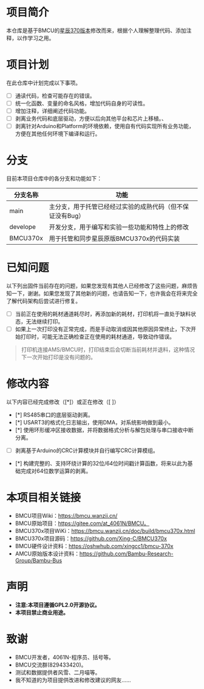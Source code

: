 # 项目简介

本仓库是基于BMCU的[星辰370版本](https://github.com/Xing-C/BMCU370x)修改而来，根据个人理解整理代码、添加注释，以作学习之用。

# 项目计划

在此仓库中计划完成以下事项。
 - [ ] 通读代码，检查可能存在的错误。
 - [ ] 统一化函数、变量的命名风格，增加代码自身的可读性。
 - [ ] 增加注释，详细阐述代码功能。
 - [ ] 剥离业务代码和底层驱动，方便以后向其他平台和芯片上移植。、
 - [ ] 剥离针对Arduino和Platform的环境依赖，使用自有代码实现所有业务功能，方便在其他任何环境下编译和运行。

# 分支

目前本项目仓库中的各分支和功能如下：

|分支名称|功能|
|-|-|
|main|主分支，用于托管已经经过实验的成熟代码（但不保证没有Bug）|
|develope|开发分支，用于编写和实验一些功能和特性上的修改|
|BMCU370x|用于托管和同步星辰原版BMCU370x的代码实装|

# 已知问题
以下列出固件当前存在的问题，如果您发现有其他人已经修改了这些问题，麻烦告知一下，谢谢。如果您发现了其他新的问题，也请告知一下，也许我会在将来完全了解代码架构后尝试进行修复。
 - [ ] 当前正在使用的耗材通道耗尽时，再添加新的耗材，打印机将一直处于缺料状态，无法继续打印。
 - [ ] 如果上一次打印没有正常完成，而是手动取消或因其他原因异常终止，下次开始打印时，可能无法正确检查正在使用的耗材通道，导致动作错误。
 > 打印机连接AMS/BMCU时，打印结束后会切断当前耗材并退料，这种情况下一次开始打印是没有问题的。

 # 修改内容
 以下内容已经完成修改（[*]）或正在修改（[ ]）

 - [*] RS485串口的底层驱动剥离。
 - [*] USART3的格式化日志输出，使用DMA，对系统影响做到最小。
 - [*] 使用环形缓冲区接收数据，并将数据格式分析与解包处理与串口接收中断分离。
 - [ ] 剥离基于Arduino的CRC计算模块并自行编写CRC计算模组。
 - [*] 构建完整的、支持环绕计算的32位/64位时间戳计算函数，将来以此为基础完成对64位数学运算的剥离。


# 本项目相关链接
 - BMCU项目Wiki：https://bmcu.wanzii.cn/
 - BMCU原始项目：https://gitee.com/at_4061N/BMCU。
 - BMCU370x项目WiKi：https://bmcu.wanzii.cn/doc/build/bmcu370x.html
 - BMCU370x项目源码：https://github.com/Xing-C/BMCU370x
 - BMCU硬件设计资料：https://oshwhub.com/xingcc1/bmcu-370x
 - AMCU原始版本设计资料：https://github.com/Bambu-Research-Group/Bambu-Bus

# 声明

 - **注意:本项目遵循GPL2.0开源协议。**
 - **本项目禁止商业用途。**

# 致谢

 - BMCU开发者，4061N-程序员、括号等。
 - BMCU交流群(829433420)。
 - 测试和数据提供者风雪、二月喵等。
 - 我不知道的为项目提供改进和修改建议的网友……
 
